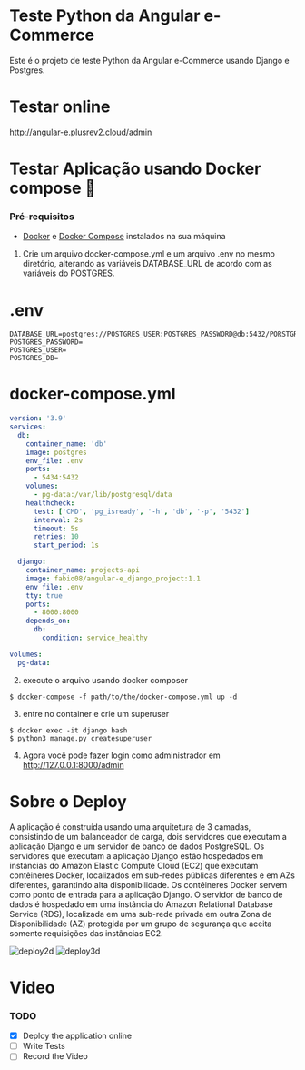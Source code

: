 # Teste Python da Angular e-Commerce

Este é o projeto de teste Python da Angular e-Commerce usando Django e Postgres.

# Testar online

http://angular-e.plusrev2.cloud/admin

# Testar Aplicação usando Docker compose 🐋
### Pré-requisitos
- [Docker](https://docs.docker.com/engine/install/) e [Docker Compose](https://docs.docker.com/compose/install/) instalados na sua máquina

1. Crie um arquivo docker-compose.yml e um arquivo .env no mesmo diretório, alterando as variáveis DATABASE_URL de acordo com as variáveis do POSTGRES.

# .env
```
DATABASE_URL=postgres://POSTGRES_USER:POSTGRES_PASSWORD@db:5432/PORSTGRES_DB
POSTGRES_PASSWORD=
POSTGRES_USER=
POSTGRES_DB=
```

# docker-compose.yml
```YAML
version: '3.9'
services:
  db:
    container_name: 'db'
    image: postgres
    env_file: .env
    ports:
      - 5434:5432
    volumes:
      - pg-data:/var/lib/postgresql/data
    healthcheck:
      test: ['CMD', 'pg_isready', '-h', 'db', '-p', '5432']
      interval: 2s
      timeout: 5s
      retries: 10
      start_period: 1s

  django:
    container_name: projects-api
    image: fabio08/angular-e_django_project:1.1
    env_file: .env
    tty: true
    ports:
      - 8000:8000
    depends_on:
      db:
        condition: service_healthy

volumes:
  pg-data:

```
2. execute o arquivo usando docker composer
```
$ docker-compose -f path/to/the/docker-compose.yml up -d
```
3. entre no container e crie um superuser
```
$ docker exec -it django bash
$ python3 manage.py createsuperuser
```
4. Agora você pode fazer login como administrador em http://127.0.0.1:8000/admin

# Sobre o Deploy
A aplicação é construída usando uma arquitetura de 3 camadas, consistindo de um balanceador de carga, dois servidores que executam a aplicação Django e um servidor de banco de dados PostgreSQL. Os servidores que executam a aplicação Django estão hospedados em instâncias do Amazon Elastic Compute Cloud (EC2) que executam contêineres Docker, localizados em sub-redes públicas diferentes e em AZs diferentes, garantindo alta disponibilidade. Os contêineres Docker servem como ponto de entrada para a aplicação Django. O servidor de banco de dados é hospedado em uma instância do Amazon Relational Database Service (RDS), localizada em uma sub-rede privada em outra Zona de Disponibilidade (AZ) protegida por um grupo de segurança que aceita somente requisições das instâncias EC2.

![deploy2d](https://i.imgur.com/6YlzCca.png)
![deploy3d](https://i.imgur.com/waQYSNV.png)

# Video

### TODO
- [x] Deploy the application online
- [ ] Write Tests
- [ ] Record the Video